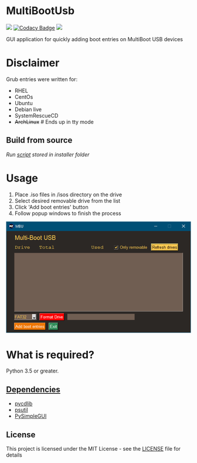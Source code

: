 # MultiBootUsb
![](https://img.shields.io/github/issues/Konrad-Ziarko/MultiBootUsb.svg)
[![Codacy Badge](https://api.codacy.com/project/badge/Grade/258e003beaa444a3babd651f89086f26)](https://www.codacy.com/manual/Konrad-Ziarko/MultiBootUsb?utm_source=github.com&amp;utm_medium=referral&amp;utm_content=Konrad-Ziarko/MultiBootUsb&amp;utm_campaign=Badge_Grade)
![](https://img.shields.io/github/license/Konrad-Ziarko/MultiBootUsb.svg)

GUI application for quickly adding boot entries on MultiBoot USB devices

# Disclaimer
Grub entries were written for:
- RHEL 
- CentOs  
- Ubuntu  
- Debian live  
- SystemRescueCD  
- ~~ArchLinux~~ # Ends up in tty mode

## Build from source
*Run [script](installer/installer.py) stored in installer folder*

# Usage
1. Place .iso files in /isos directory on the drive
2. Select desired removable drive from the list
3. Click 'Add boot entries' button
4. Follow popup windows to finish the process

![Main window](docs/images/screen1.png)


# What is required?
Python 3.5 or greater.

## [Dependencies](requirements.txt)
- [pycdlib](https://pypi.org/project/pycdlib/)
- [psutil](https://pypi.org/project/psutil/)
- [PySimpleGUI](https://pypi.org/project/PySimpleGUI/)

## License
This project is licensed under the MIT License - see the [LICENSE](LICENSE) file for details
